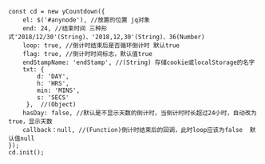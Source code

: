 	const cd = new yCountdown({
		el: $('#anynode'), //放置的位置 jq对象
		end: 24, //结束时间 三种形式'2018/12/30'(String)、'2018,12,30'(String)、36(Number)    
		loop: true, //倒计时结束后是否循环倒计时 默认true
		flag: true, //倒计时时间标志，默认值true
		endStampName: 'endStamp', //(String) 存储cookie或localStorage的名字
		txt: {
		 	d: 'DAY',
		 	h: 'HRS',
		 	min: 'MINS',
		 	s: 'SECS'
		 },  //(Object) 
		hasDay: false, //默认是不显示天数的倒计时，当倒计时时长超过24小时，自动改为true，显示天数
		callback：null, //(Function)倒计时结束后的回调，此时loop应该为false  默认值null
	});
	cd.init();